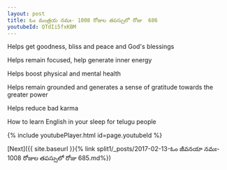 ```yaml
---
layout: post
title: ఓం మంత్రయ నమః- 1008 రోజుల తపస్సులో రోజు  686
youtubeId: QTdIi5fxKBM
---
```

 
 
Helps get goodness, bliss and peace and God's blessings
 
Helps remain focused, help generate inner energy 
 
Helps boost physical and mental health 
 
Helps remain grounded and generates a sense of gratitude towards the greater power 
 
Helps reduce bad karma
 
How to learn English in your sleep for telugu people
 
 
 
 


{% include youtubePlayer.html id=page.youtubeId %}
 
[Next]({{ site.baseurl }}{% link split1/_posts/2017-02-13-ఓం జీవనయా నమః- 1008 రోజుల తపస్సులో రోజు  685.md%})
 
